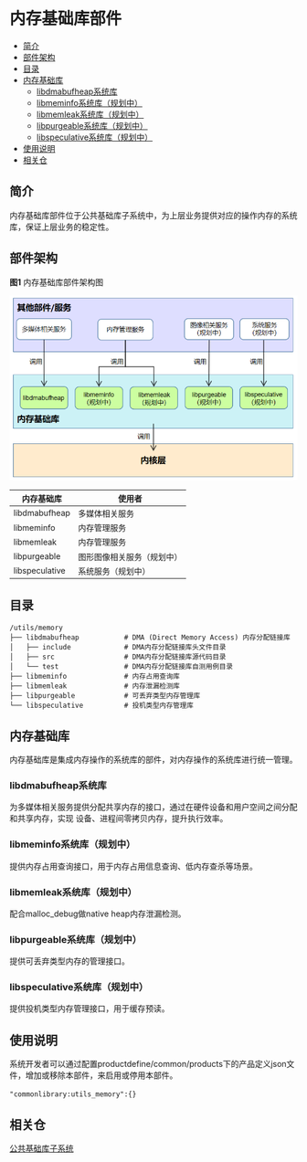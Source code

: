 # 内存基础库部件

-   [简介](#section_introduction)
-   [部件架构](#section_architecture)
-   [目录](#section_catalogue)
-   [内存基础库](#section_libraries)
    -   [libdmabufheap系统库](#section_libdmabufheap)
    -   [libmeminfo系统库（规划中）](#section_libmeminfo)
    -   [libmemleak系统库（规划中）](#section_libmemleak)
    -   [libpurgeable系统库（规划中）](#section_libpurgeable)
    -   [libspeculative系统库（规划中）](#section_libspeculative)
-   [使用说明](#section_usage)
-   [相关仓](#section_projects)

## 简介<a name="section_introduction"></a>

内存基础库部件位于公共基础库子系统中，为上层业务提供对应的操作内存的系统库，保证上层业务的稳定性。

## 部件架构<a name="section_architecture"></a>

**图1** 内存基础库部件架构图

![](figures/zh-cn_image_fwk.png)

| 内存基础库 | 使用者                  |
| -------------- | -------------------------- |
| libdmabufheap  | 多媒体相关服务      |
| libmeminfo     | 内存管理服务         |
| libmemleak     | 内存管理服务         |
| libpurgeable   | 图形图像相关服务（规划中） |
| libspeculative | 系统服务（规划中） |

## 目录<a name="section_catalogue"></a>

```
/utils/memory
├── libdmabufheap           # DMA (Direct Memory Access) 内存分配链接库
│   ├── include             # DMA内存分配链接库头文件目录
│   ├── src                 # DMA内存分配链接库源代码目录
│   └── test                # DMA内存分配链接库自测用例目录
├── libmeminfo              # 内存占用查询库
├── libmemleak              # 内存泄漏检测库
├── libpurgeable            # 可丢弃类型内存管理库
└── libspeculative          # 投机类型内存管理库
```

## 内存基础库<a name="section_libraries"></a>

内存基础库是集成内存操作的系统库的部件，对内存操作的系统库进行统一管理。

### libdmabufheap系统库<a name="section_libdmabufheap"></a>

为多媒体相关服务提供分配共享内存的接口，通过在硬件设备和用户空间之间分配和共享内存，实现
设备、进程间零拷贝内存，提升执行效率。

### libmeminfo系统库（规划中）<a name="section_libmeminfo"></a>

提供内存占用查询接口，用于内存占用信息查询、低内存查杀等场景。

### libmemleak系统库（规划中）<a name="section_libmemleak"></a>

配合malloc_debug做native heap内存泄漏检测。

### libpurgeable系统库（规划中）<a name="section_libpurgeable"></a>

提供可丢弃类型内存的管理接口。

### libspeculative系统库（规划中）<a name="section_libspeculative"></a>

提供投机类型内存管理接口，用于缓存预读。

## 使用说明<a name="section_usage"></a>

系统开发者可以通过配置productdefine/common/products下的产品定义json文件，增加或移除本部件，来启用或停用本部件。

` "commonlibrary:utils_memory":{} `

## 相关仓<a name="section_projects"></a>

[公共基础库子系统](https://gitee.com/openharmony/utils)